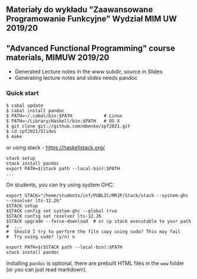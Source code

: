 ## Materiały do wykładu "Zaawansowane Programowanie Funkcyjne" Wydział MIM UW 2019/20

## "Advanced Functional Programming" course materials, MIMUW 2019/20

* Generated Lecture notes in the www subdir, source in Slides
* Generating lecture notes and slides needs pandoc

### Quick start

~~~~~
$ cabal update
$ cabal install pandoc
$ PATH=~/.cabal/bin:$PATH            # Linux
$ PATH=~/Library/Haskell/bin:$PATH   # OS X
$ git clone git://github.com/mbenke/zpf2021.git
$ cd zpf2021/Slides
$ make
~~~~~

or using stack - https://haskellstack.org/

~~~~
stack setup
stack install pandoc
export PATH=$(stack path --local-bin):$PATH
...
~~~~

On students, you can try using system GHC:

~~~~
export STACK="/home/students/inf/PUBLIC/MRJP/Stack/stack --system-ghc --resolver lts-12.26"
$STACK setup
$STACK config set system-ghc --global true
$STACK config set resolver lts-12.26
$STACK upgrade --force-download  # or cp stack executable to your path
#  ...
#  Should I try to perform the file copy using sudo? This may fail
#  Try using sudo? (y/n) n

export PATH=$($STACK path --local-bin):$PATH
stack install pandoc
~~~~

Installing `pandoc` is optional, there are prebuilt HTML files in the `www` folder (or you can just read markdown).

